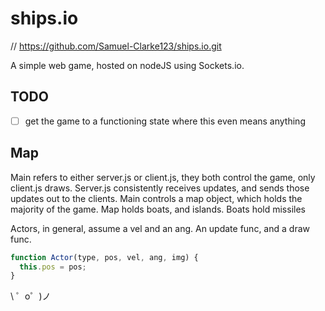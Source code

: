 
# ships.io

// https://github.com/Samuel-Clarke123/ships.io.git

A simple web game, hosted on nodeJS using Sockets.io.


## TODO

- [ ] get the game to a functioning state where this even means anything


## Map

Main refers to either server.js or client.js, they both control the game, only client.js draws.
Server.js consistently receives updates, and sends those updates out to the clients.
Main controls a map object, which holds the majority of the game.
Map holds boats, and islands.
Boats hold missiles

Actors, in general, assume a vel and an ang. An update func, and a draw func.

```javascript
function Actor(type, pos, vel, ang, img) {
  this.pos = pos;
}
```

\ ゜o゜)ノ